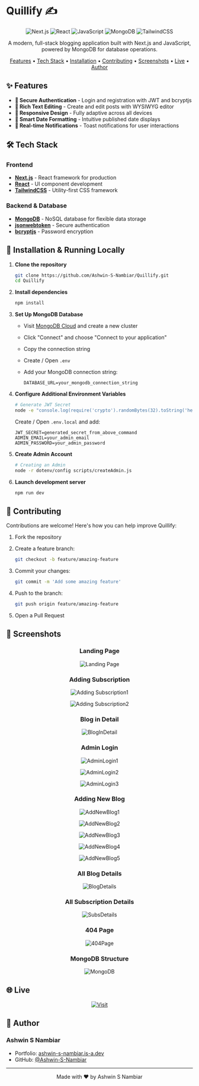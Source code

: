 # Quillify ✍️

<div align="center">

![Next.js](https://img.shields.io/badge/Next.js-000000?style=for-the-badge&logo=next.js&logoColor=white)
![React](https://img.shields.io/badge/React-20232A?style=for-the-badge&logo=react&logoColor=61DAFB)
![JavaScript](https://img.shields.io/badge/JavaScript-F7DF1E?style=for-the-badge&logo=javascript&logoColor=black)
![MongoDB](https://img.shields.io/badge/MongoDB-47A248?style=for-the-badge&logo=mongodb&logoColor=white)
![TailwindCSS](https://img.shields.io/badge/Tailwind_CSS-38B2AC?style=for-the-badge&logo=tailwind-css&logoColor=white)

A modern, full-stack blogging application built with Next.js and JavaScript, powered by MongoDB for database operations.

[Features](#-features) • [Tech Stack](#️-tech-stack) • [Installation](#-installation--running-locally) • [Contributing](#-contributing) •  [Screenshots](#-screenshots) • [Live](#-live) • [Author](#-author)

</div>

## ✨ Features

- **🔐 Secure Authentication** - Login and registration with JWT and bcryptjs
- **📝 Rich Text Editing** - Create and edit posts with WYSIWYG editor
- **📱 Responsive Design** - Fully adaptive across all devices
- **📅 Smart Date Formatting** - Intuitive published date displays
- **🔔 Real-time Notifications** - Toast notifications for user interactions

## 🛠️ Tech Stack

### Frontend
- **[Next.js](https://nextjs.org/)** - React framework for production
- **[React](https://reactjs.org/)** - UI component development
- **[TailwindCSS](https://tailwindcss.com/)** - Utility-first CSS framework

### Backend & Database
- **[MongoDB](https://www.mongodb.com/)** - NoSQL database for flexible data storage
- **[jsonwebtoken](https://github.com/auth0/node-jsonwebtoken)** - Secure authentication
- **[bcryptjs](https://github.com/dcodeIO/bcrypt.js)** - Password encryption

## 🚀 Installation & Running Locally

1. **Clone the repository**

   ```bash
   git clone https://github.com/Ashwin-S-Nambiar/Quillify.git
   cd Quillify
   ```

2. **Install dependencies**

   ```bash
   npm install
   ```

3. **Set Up MongoDB Database**
   - Visit [MongoDB Cloud](https://cloud.mongodb.com/) and create a new cluster
   - Click "Connect" and choose "Connect to your application"
   - Copy the connection string
   - Create / Open `.env` 
   - Add your MongoDB connection string:

     ```
     DATABASE_URL=your_mongodb_connection_string
     ```

4. **Configure Additional Environment Variables**

   ```bash
   # Generate JWT Secret
   node -e "console.log(require('crypto').randomBytes(32).toString('hex'))"
   ```
   
   Create / Open `.env.local` and add:

   ```
   JWT_SECRET=generated_secret_from_above_command
   ADMIN_EMAIL=your_admin_email
   ADMIN_PASSWORD=your_admin_password
   ```

5. **Create Admin Account**

   ```bash
   # Creating an Admin
   node -r dotenv/config scripts/createAdmin.js
   ```

6. **Launch development server**

   ```bash
   npm run dev
   ```

## 🤝 Contributing

Contributions are welcome! Here's how you can help improve Quillify:

1. Fork the repository
2. Create a feature branch:

   ```bash
   git checkout -b feature/amazing-feature
   ```

3. Commit your changes:

   ```bash
   git commit -m 'Add some amazing feature'
   ```

4. Push to the branch:

   ```bash
   git push origin feature/amazing-feature
   ```

5. Open a Pull Request

## 📸 Screenshots

<div align="center"> 
   
   ### Landing Page
   ![Landing Page](./public/screenshots/LandingPage.png)

   ### Adding Subscription
   ![Adding Subscription1](./public/screenshots/AddingSubscription-1.png)

   ![Adding Subscription2](./public/screenshots/AddingSubscription-2.png)

   ### Blog in Detail
   ![BlogInDetail](./public/screenshots/BlogDetailPage.png)

   ### Admin Login
   ![AdminLogin1](./public/screenshots/AdminLoginPage-1.png)

   ![AdminLogin2](./public/screenshots/AdminLoginPage-2.png)

   ![AdminLogin3](./public/screenshots/AdminLoginPage-3.png)

   ### Adding New Blog
   ![AddNewBlog1](./public/screenshots/AdminAddProductPage-1.png)
   
   ![AddNewBlog2](./public/screenshots/AdminAddProductPage-2.png)

   ![AddNewBlog3](./public/screenshots/AdminAddProductPage-3.png)

   ![AddNewBlog4](./public/screenshots/AdminAddProductPage-4.png)

   ![AddNewBlog5](./public/screenshots/AdminAddProductPage-5.png)

   ### All Blog Details
   ![BlogDetails](./public/screenshots/AdminAllBlogs.png)

   ### All Subscription Details
   ![SubsDetails](./public/screenshots/AdminAllSubs.png)

   ### 404 Page
   ![404Page](./public/screenshots/404Page.png)

   ### MongoDB Structure
   ![MongoDB](./public/screenshots/MongoDB.png)

</div>

## 🌐 Live

<div align="center">
   
   [![Visit](https://img.shields.io/badge/Visit_Site-000?style=for-the-badge&logo=vercel&logoColor=white)](https://quillify-chi.vercel.app/)

</div>

## 👤 Author

### Ashwin S Nambiar
- Portfolio: [ashwin-s-nambiar.is-a.dev](https://ashwin-s-nambiar.is-a.dev/)
- GitHub: [@Ashwin-S-Nambiar](https://github.com/Ashwin-S-Nambiar)

---

<div align="center">
Made with ❤️ by Ashwin S Nambiar
</div>
